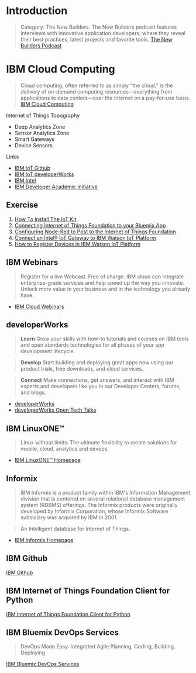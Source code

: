 # Introduction



> Category: The New Builders. The New Builders podcast features interviews with innovative application developers, where they reveal their best practices, latest projects and favorite tools. [The New Builders Podcast](https://developer.ibm.com/tv/category/builders/)

# IBM Cloud Computing

> Cloud computing, often referred to as simply “the cloud,” is the delivery of on-demand computing resources—everything from applications to data centers—over the Internet on a pay-for-use basis. [IBM Cloud Computing](https://www.ibm.com/cloud-computing/what-is-cloud-computing)

Internet of Things Topography

- Deep Analytics Zone
- Sensor Analytics Zone
- Smart Gateways
- Device Sensors

Links

- [IBM IoT Github](https://github.com/IBM-IoT/)
- [IBM IoT developerWorks](https://www.ibm.com/developerworks/community/groups/service/html/communitystart?communityUuid=cee6c09c-a315-4b04-ad14-57d6a60fa8bb)
- [IBM Intel](https://developer.ibm.com/bluemix/2015/11/03/intel-and-ibm-show-potential-of-iot-to-seattle-developers/)
- [IBM Developer Academic Initiative](https://developer.ibm.com/academic/)

## Exercise

1. [How To Install The IoT Kit](https://www.ibm.com/developerworks/community/blogs/cee6c09c-a315-4b04-ad14-57d6a60fa8bb/entry/setting_up_the_iot_kit?lang=en)
2. [Connecting Internet of Things Foundation to your Bluemix App](https://www.ibm.com/developerworks/community/blogs/cee6c09c-a315-4b04-ad14-57d6a60fa8bb/entry/Connecting_Internet_of_Things_Foundation_to_your_Bluemix_App?lang=en)
3. [Configuring Node-Red to Post to the Internet of Things Foundation](https://www.ibm.com/developerworks/community/blogs/cee6c09c-a315-4b04-ad14-57d6a60fa8bb/entry/Configuring_Node_Red_to_Post_to_the_Internet_of_Things_Foundation?lang=en)
4. [Connect an Intel® IoT Gateway to IBM Watson IoT Platform](https://developer.ibm.com/recipes/tutorials/connect-an-intel-iot-gateway-to-iot-foundation/)
5. [How to Register Devices in IBM Watson IoT Platform](https://developer.ibm.com/recipes/tutorials/how-to-register-devices-in-ibm-iot-foundation/)

## IBM Webinars

> Register for a live Webcast. Free of charge. IBM cloud can integrate enterprise-grade services and help speed up the way you innovate. Unlock more value in your business and in the technology you already have.

- [IBM Cloud Webinars](http://www.ibmcloudwebinars.com/events/cloud-webinars/)

## developerWorks

> __Learn__ Grow your skills with how-to tutorials and courses on IBM tools and open standards technologies for all phases of your app development lifecycle.

> __Develop__ Start building and deploying great apps now using our product trials, free downloads, and cloud services.

> __Connect__ Make connections, get answers, and interact with IBM experts and developers like you in our Developer Centers, forums, and blogs.

- [developerWorks](http://www.ibm.com/developerworks/)
- [developerWorks Open Tech Talks](https://ibm.6connex.com/event/developerWorksOpen/login)

## IBM LinuxONE™

> Linux without limits: The ultimate flexibility to create solutions for mobile, cloud, analytics and devops.

- [IBM LinuxONE™ Homepage](http://www-03.ibm.com/systems/z/os/linux/linux-one.html)

## Informix

> IBM Informix is a product family within IBM's Information Management division that is centered on several relational database management system (RDBMS) offerings. The Informix products were originally developed by Informix Corporation, whose Informix Software subsidiary was acquired by IBM in 2001.

> An Intelligent database for Internet of Things.

- [IBM Informix Homepage](http://www-01.ibm.com/software/data/informix/)

## IBM Github

[IBM Github](https://github.com/IBM-IoT)

## IBM Internet of Things Foundation Client for Python

[IBM Internet of Things Foundation Client for Python](https://pypi.python.org/pypi/ibmiotf)

## IBM Bluemix DevOps Services

> DevOps Made Easy. Integrated Agile Planning, Coding, Building, Deploying

[IBM Bluemix DevOps Services](https://hub.jazz.net/)

